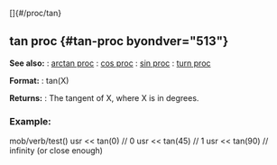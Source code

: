 []{#/proc/tan}
## tan proc {#tan-proc byondver="513"}
**See also:**
:   [arctan proc](#/proc/arctan)
:   [cos proc](#/proc/cos)
:   [sin proc](#/proc/sin)
:   [turn proc](#/proc/turn)
<!-- -->
**Format:**
:   tan(X)
<!-- -->
**Returns:**
:   The tangent of X, where X is in degrees.
### Example:
mob/verb/test() usr \<\< tan(0) // 0 usr \<\< tan(45) // 1 usr \<\<
tan(90) // infinity (or close enough)